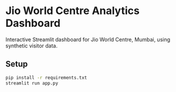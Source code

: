 # Jio World Centre Analytics Dashboard

Interactive Streamlit dashboard for Jio World Centre, Mumbai, using synthetic visitor data.

## Setup

```bash
pip install -r requirements.txt
streamlit run app.py

